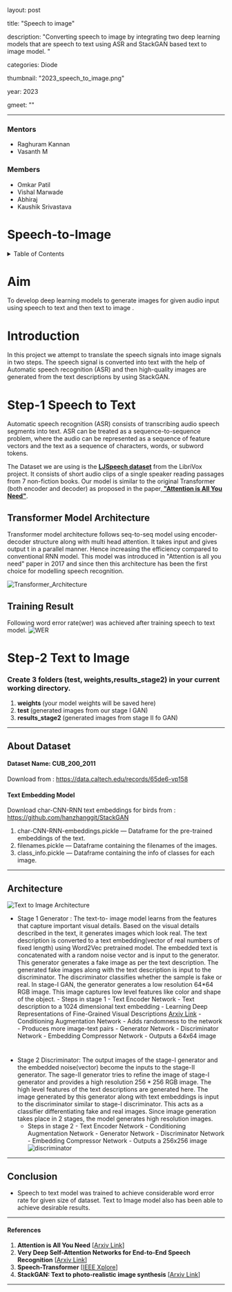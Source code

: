 layout: post

title: "Speech to image"

description: "Converting speech to image by integrating two deep learning models that are speech to text using ASR and StackGAN based text to image model. "

categories: Diode

thumbnail: "2023_speech_to_image.png"

year: 2023

gmeet: ""

---

### Mentors

- Raghuram Kannan
- Vasanth M

### Members

- Omkar Patil
- Vishal Marwade
- Abhiraj
- Kaushik Srivastava

# Speech-to-Image

<details>
  <summary>Table of Contents</summary>
    <ol>
        <li>
            <a href="#Introduction">Introduction</a>
        </li>
        <li>
          <a href="#Step-1 Speech to Text">Speech to Text</a>
	  <ul>
                <li><a href="##Transformer Model Architecture">Transformer Architecture</a></li>
          </ul>
        </li>
        <li>
            <a href="#Step-2 Text to Image">Text to Image</a>
            <ul>
                <li><a href="#About Dataset">Dataset</a></li>
                <li><a href="#Text Embedding Model">Text Embedding Model</a></li>
		<li><a href="## Architecture">Architecture</a></li>
            </ul>	
        </li>
        <li>
            <a href="#### References">References</a> 
        </li> 
    </ol>
</details>

# Aim

To develop deep learning models to generate images for given audio input using speech to text and then text to image .

# Introduction

In this project we attempt to translate the speech signals into image signals in two steps. The speech signal is converted into text with the help of Automatic speech recognition (ASR) and then high-quality images are generated from the text descriptions by using StackGAN.

# Step-1 Speech to Text

Automatic speech recognition (ASR) consists of transcribing audio speech segments into text. ASR can be treated as a sequence-to-sequence problem, where the audio can be represented as a sequence of feature vectors and the text as a sequence of characters, words, or subword tokens.

The Dataset we are using is the [<b>LJSpeech dataset</b>](https://keithito.com/LJ-Speech-Dataset/) from the LibriVox project. It consists of short audio clips of a single speaker reading passages from 7 non-fiction books. Our model is similar to the original Transformer (both encoder and decoder) as proposed in the paper,[<b> "Attention is All You Need"</b>](https://papers.nips.cc/paper/2017/file/3f5ee243547dee91fbd053c1c4a845aa-Paper.pdf).

## Transformer Model Architecture

Transformer model architecture follows seq-to-seq model using encoder-decoder structure along with multi head attention.
It takes input and gives output t in a parallel manner. Hence increasing the efficiency compared to conventional RNN model. This model was introduced in "Attention is all you need" paper in 2017 and since then this architecture has been the first choice for modelling speech recognition.

![Transformer_Architecture](/virtual-expo/assets/img/diode/Transformer_Architecture.png)

## Training Result

Following word error rate(wer) was achieved after training speech to text model.
![WER](/virtual-expo/assets/img/diode/WER.png)

# Step-2 Text to Image

### Create 3 folders (test, weights,results_stage2) in your current working directory.

1. <b>weights </b> (your model weights will be saved here)
2. <b>test </b> (generated images from our stage I GAN)
3. <b>results_stage2 </b> (generated images from stage II fo GAN)

---

## About Dataset

#### Dataset Name: CUB_200_2011

Download from : https://data.caltech.edu/records/65de6-vp158

#### Text Embedding Model

Download char-CNN-RNN text embeddings for birds from : https://github.com/hanzhanggit/StackGAN

1. char-CNN-RNN-embeddings.pickle — Dataframe for the pre-trained embeddings of the text.
2. filenames.pickle — Dataframe containing the filenames of the images.
3. class_info.pickle — Dataframe containing the info of classes for each image.

---

## Architecture

![Text to Image Architecture ](/virtual-expo/assets/img/diode/text_to_image_architecture.png)

- Stage 1
  Generator :
  The text-to- image model learns from the features that capture important visual details. Based on the visual details described in the text, it generates images which look real.
  The text description is converted to a text embedding(vector of real numbers of fixed length) using Word2Vec pretrained model. The embedded text is concatenated with a random noise vector and is input to the generator. This generator generates a fake image as per the text description. The generated fake images along with the text description is input to the discriminator. The discriminator classifies whether the sample is fake or real. In stage-I GAN, the generator generates a low resolution 64\*64 RGB image. This image captures low level features like color and shape of the object. - Steps in stage 1 - Text Encoder Network - Text description to a 1024 dimensional text embedding - Learning Deep Representations of Fine-Grained Visual Descriptions [Arxiv Link](https://arxiv.org/abs/1605.05395) - Conditioning Augmentation Network - Adds randomness to the network - Produces more image-text pairs - Generator Network - Discriminator Network - Embedding Compressor Network - Outputs a 64x64 image

#

- Stage 2
  Discriminator:
  The output images of the stage-I generator and the embedded noise(vector) become the inputs to the stage-II generator. The sage-II generator tries to refine the image of stage-I generator and provides a high resolution $256*256$ RGB image. The high level features of the text descriptions are generated here. The image generated by this generator along with text embeddings is input to the discriminator similar to stage-I discriminator. This acts as a classifier differentiating fake and real images.
  Since image generation takes place in 2 stages, the model generates high resolution images.
  - Steps in stage 2 - Text Encoder Network - Conditioning Augmentation Network - Generator Network - Discriminator Network - Embedding Compressor Network - Outputs a 256x256 image
    ![discriminator ](/virtual-expo/assets/img/diode/discriminator.png)

---

## Conclusion

- Speech to text model was trained to achieve considerable word error rate for given size of dataset. Text to Image model also has been able to achieve desirable results.

---

#### References

1. <b>Attention is All You Need</b> [[Arxiv Link](https://arxiv.org/abs/1706.03762)]
2. <b>Very Deep Self-Attention Networks for End-to-End Speech Recognition</b> [[Arxiv Link](https://arxiv.org/pdf/1904.13377.pdf)]
3. <b>Speech-Transformer</b> [[IEEE Xplore](https://ieeexplore.ieee.org/document/8462506)]
4. **StackGAN: Text to photo-realistic image synthesis** [[Arxiv Link](https://arxiv.org/pdf/1612.03242.pdf)]

---
